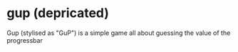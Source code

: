 # gup (depricated) 
Gup (stylised as "GuP") is a simple game all about guessing the value of the progressbar
